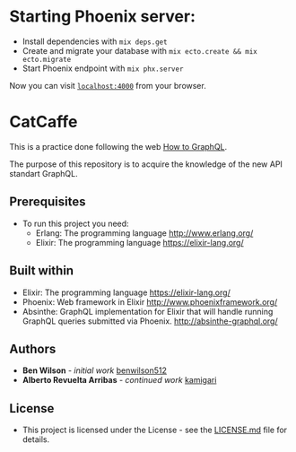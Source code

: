 # Starting Phoenix server:

  * Install dependencies with `mix deps.get`
  * Create and migrate your database with `mix ecto.create && mix ecto.migrate`
  * Start Phoenix endpoint with `mix phx.server`

Now you can visit [`localhost:4000`](http://localhost:4000) from your browser.

# CatCaffe

  This is a practice done following the web [How to GraphQL](https://www.howtographql.com/).

  The purpose of this repository is to acquire the knowledge of the new API standart GraphQL.

## Prerequisites

  * To run this project you need:
    * Erlang: The programming language http://www.erlang.org/
    * Elixir: The programming language https://elixir-lang.org/

## Built within

* Elixir: The programming language https://elixir-lang.org/
* Phoenix: Web framework in Elixir http://www.phoenixframework.org/
* Absinthe: GraphQL implementation for Elixir that will handle running GraphQL queries submitted via Phoenix. http://absinthe-graphql.org/

## Authors

* **Ben Wilson** - *initial work* [benwilson512](https://github.com/benwilson512)
* **Alberto Revuelta Arribas** - *continued work* [kamigari](https://github.com/kamigari)

## License

* This project is licensed under the License - see the [LICENSE.md](LICENSE.md) file for details.
